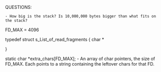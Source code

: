 QUESTIONS:

    - How big is the stack? Is 10,000,000 bytes bigger than what fits on the stack? 


FD_MAX = 4096

typedef struct s_List_of_read_fragments
{
    char   * 

}


static char    *extra_chars[FD_MAX];
    - An array of char pointers, the size of FD_MAX. Each points to a string containing the leftover chars for that FD.

